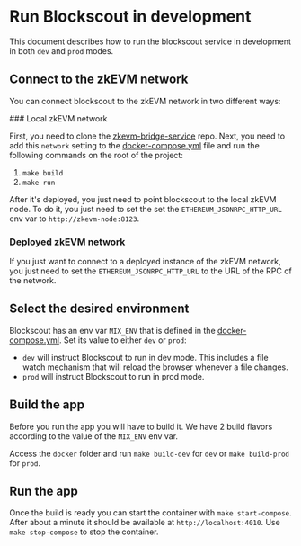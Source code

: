 # Run Blockscout in development

This document describes how to run the blockscout service in development in both `dev` and `prod` modes.

## Connect to the zkEVM network

You can connect blockscout to the zkEVM network in two different ways:

### Local zkEVM network

First, you need to clone the [zkevm-bridge-service](https://github.com/0xPolygonHermez/zkevm-bridge-service) repo.
Next, you need to add this `network` setting to the [docker-compose.yml](https://github.com/0xPolygonHermez/zkevm-bridge-service/blob/main/docker-compose.yml)
file and run the following commands on the root of the project:

1. `make build`
2. `make run`

After it's deployed, you just need to point blockscout to the local zkEVM node. To do it, you just need to set the set the `ETHEREUM_JSONRPC_HTTP_URL`
env var to `http://zkevm-node:8123`.

### Deployed zkEVM network

If you just want to connect to a deployed instance of the zkEVM network, you just need to set the `ETHEREUM_JSONRPC_HTTP_URL` to the URL of the RPC
of the network.

## Select the desired environment

Blockscout has an env var `MIX_ENV` that is defined in the [docker-compose.yml](../../docker/docker-compose.yml). Set its value to either `dev` or `prod`:

* `dev` will instruct Blockscout to run in dev mode. This includes a file watch mechanism that will reload the browser whenever a file changes.
* `prod` will instruct Blockscout to run in prod mode.

## Build the app

Before you run the app you will have to build it. We have 2 build flavors according to the value of the `MIX_ENV` env var.

Access the `docker` folder and run `make build-dev` for `dev` or `make build-prod` for `prod`.

## Run the app

Once the build is ready you can start the container with `make start-compose`. After about a minute it should be available at `http://localhost:4010`. Use `make stop-compose` to stop the container.
